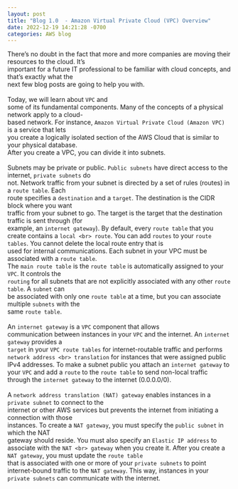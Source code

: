 ```yaml
---
layout: post
title: "Blog 1.0  - Amazon Virtual Private Cloud (VPC) Overview"
date: 2022-12-19 14:21:28 -0700
categories: AWS blog
---
```

There’s no doubt in the fact that more and more companies are moving their resources to the cloud. It’s <br> important for a future IT professional to be familiar with cloud concepts, and that’s exactly what the <br> next few blog posts are going to help you with. <br><br> Today, we will learn about `VPC` and <br> some of its fundamental components. Many of the concepts of a physical network apply to a cloud-<br> based network. For instance, `Amazon Virtual Private Cloud (Amazon VPC) ` is a service that lets <br> you create a logically isolated section of the AWS Cloud that is similar to your physical database. <br> After you create a VPC, you can divide it into subnets. <br><br>
Subnets may be private or public. `Public subnets` have direct access to the internet, `private subnets` do <br> not. Network traffic from your subnet is directed by a set of rules (routes) in a `route table`. Each <br> route specifies a `destination` and a `target`. The destination is the CIDR block where you want <br> traffic from your subnet to go. The target is the target that the destination traffic is sent through (for <br> example, an `internet gateway`). By default, every `route table` that you create contains a `local <br> route`. You can add `routes` to your `route tables`. You cannot delete the local route entry that is <br> used for internal communications. Each subnet in your VPC must be associated with a `route table`. <br> The `main route table` is the `route table` is automatically assigned to your `VPC`. It controls the <br> `routing` for all subnets that are not explicitly associated with any other `route table`. A `subnet` can <br> be associated with only one `route table` at a time, but you can associate multiple `subnets` with the <br> same `route table`. <br><br> An `internet gateway` is a `VPC` component that allows <br> communication between instances in your `VPC` and the internet. An `internet gateway` provides a <br> `target` in your `VPC route tables` for internet-routable traffic and performs `network address <br> translation` for instances that were assigned public IPv4 addresses. To make a subnet public you attach an `internet gateway` to your `VPC` and add a `route` to the `route table` to send non-local traffic <br> through the `internet gateway` to the internet (0.0.0.0/0). <br><br>
A `network address translation (NAT) gateway` enables instances in a `private subnet` to connect to the <br> internet or other AWS services but prevents the internet from initiating a connection with those <br> instances. To create a `NAT gateway`, you must specify the `public subnet` in which the NAT <br> gateway should reside. You must also specify an `Elastic IP address` to associate with the `NAT <br> gateway` when you create it. After you create a `NAT gateway`, you must update the `route table` <br> that is associated with one or more of your `private subnets` to point internet-bound traffic to the `NAT gateway`. This way, instances in your `private subnets` can communicate with the internet. 
